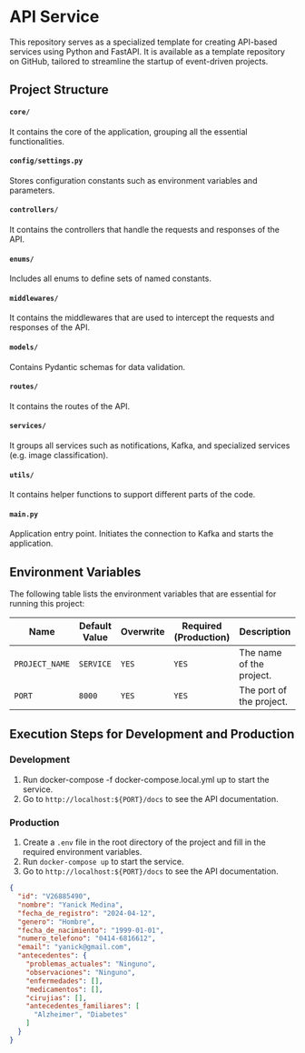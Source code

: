 # API Service

This repository serves as a specialized template for creating API-based services using Python and FastAPI. It is available as a template repository on GitHub, tailored to streamline the startup of event-driven projects.

## Project Structure

#### `core/`
It contains the core of the application, grouping all the essential functionalities.

#### `config/settings.py`
Stores configuration constants such as environment variables and parameters.

#### `controllers/`
It contains the controllers that handle the requests and responses of the API.

#### `enums/`
Includes all enums to define sets of named constants.

#### `middlewares/`
It contains the middlewares that are used to intercept the requests and responses of the API.

#### `models/`
Contains Pydantic schemas for data validation.

#### `routes/`
It contains the routes of the API.

#### `services/`
It groups all services such as notifications, Kafka, and specialized services (e.g. image classification).

#### `utils/`
It contains helper functions to support different parts of the code.

#### `main.py`
Application entry point. Initiates the connection to Kafka and starts the application.


## Environment Variables

The following table lists the environment variables that are essential for running this project:

| Name           | Default Value | Overwrite | Required (Production) | Description              |
| -------------- | ------------- | --------- | --------------------- | ------------------------ |
| `PROJECT_NAME` | `SERVICE`     | `YES`     | `YES`                 | The name of the project. |
| `PORT`         | `8000`        | `YES`     | `YES`                 | The port of the project. |


## Execution Steps for Development and Production

### Development

1. Run docker-compose -f docker-compose.local.yml up to start the service.
2. Go to `http://localhost:${PORT}/docs` to see the API documentation.

### Production

1. Create a `.env` file in the root directory of the project and fill in the required environment variables.
2. Run `docker-compose up` to start the service.
3. Go to `http://localhost:${PORT}/docs` to see the API documentation.




```json
{
  "id": "V26885490",
  "nombre": "Yanick Medina",
  "fecha_de_registro": "2024-04-12",
  "genero": "Hombre",
  "fecha_de_nacimiento": "1999-01-01",
  "numero_telefono": "0414-6816612",
  "email": "yanick@gmail.com",
  "antecedentes": {
    "problemas_actuales": "Ninguno",
    "observaciones": "Ninguno",
    "enfermedades": [],
    "medicamentos": [],
    "cirujias": [],
    "antecedentes_familiares": [
      "Alzheimer", "Diabetes"
    ]
  }
}

```